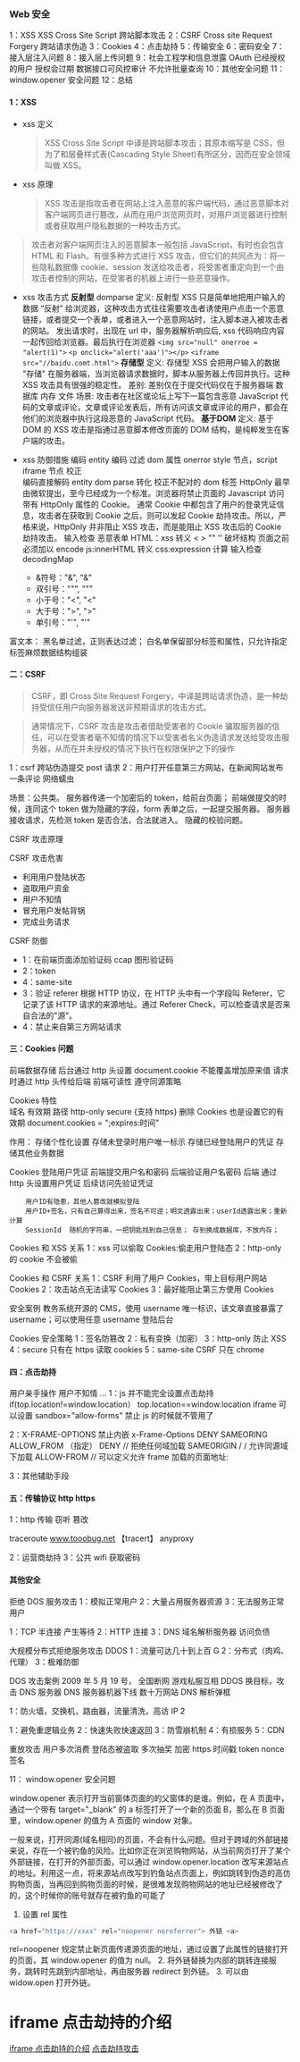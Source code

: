 ### Web 安全

1：XSS XSS Cross Site Script 跨站脚本攻击
2：CSRF Cross site Request Forgery 跨站请求伪造
3：Cookies
4：点击劫持
5：传输安全
6：密码安全
7：接入层注入问题
8：接入层上传问题
9：社会工程学和信息泄露 OAuth 已经授权的用户 授权会过期 数据接口可风控审计 不允许批量查询
10：其他安全问题
11：window.opener 安全问题
12：总结

#### 1：XSS

- xss 定义

  > XSS Cross Site Script 中译是跨站脚本攻击；其原本缩写是 CSS，但为了和层叠样式表(Cascading Style Sheet)有所区分，因而在安全领域叫做 XSS。

- xss 原理
  > XSS 攻击是指攻击者在网站上注入恶意的客户端代码，通过恶意脚本对客户端网页进行篡改，从而在用户浏览网页时，对用户浏览器进行控制或者获取用户隐私数据的一种攻击方式。

> 攻击者对客户端网页注入的恶意脚本一般包括 JavaScript，有时也会包含 HTML 和 Flash。有很多种方式进行 XSS 攻击，但它们的共同点为：将一些隐私数据像 cookie、session 发送给攻击者，将受害者重定向到一个由攻击者控制的网站，在受害者的机器上进行一些恶意操作。

- xss 攻击方式
  **反射型** domparse
  定义: 反射型 XSS 只是简单地把用户输入的数据 “反射” 给浏览器，这种攻击方式往往需要攻击者诱使用户点击一个恶意链接，或者提交一个表单，或者进入一个恶意网站时，注入脚本进入被攻击者的网站。
  发出请求时，出现在 url 中，服务器解析响应后, xss 代码响应内容一起传回给浏览器。最后执行在浏览器
    `<img src="null" onerroe = "alert(1)">`
    `<p onclick="alert('aaa')"></p>`
    `<iframe src="//baidu.comt.html">`
  **存储型**
    定义: 存储型 XSS 会把用户输入的数据 "存储" 在服务器端，当浏览器请求数据时，脚本从服务器上传回并执行。这种 XSS 攻击具有很强的稳定性。
    差别: 差别仅在于提交代码仅在于服务器端 数据库 内存 文件
    场景: 攻击者在社区或论坛上写下一篇包含恶意 JavaScript 代码的文章或评论，文章或评论发表后，所有访问该文章或评论的用户，都会在他们的浏览器中执行这段恶意的 JavaScript 代码。
  **基于DOM**
    定义: 基于 DOM 的 XSS 攻击是指通过恶意脚本修改页面的 DOM 结构，是纯粹发生在客户端的攻击。

- xss 防御措施
  编码
  entity 编码
  过滤
  dom 属性 onerror
  style 节点，script iframe 节点
  校正  
   编码直接解码 entity
  dom parse 转化 校正不配对的 dom 标签
  HttpOnly 最早由微软提出，至今已经成为一个标准。浏览器将禁止页面的 Javascript 访问带有 HttpOnly 属性的 Cookie。
  通常 Cookie 中都包含了用户的登录凭证信息，攻击者在获取到 Cookie 之后，则可以发起 Cookie 劫持攻击。所以，严格来说，HttpOnly 并非阻止 XSS 攻击，而是能阻止 XSS 攻击后的 Cookie 劫持攻击。
  输入检查
  恶意表单
  HTML：xss 转义 < > "" '' 破坏结构
  页面之前必须加以 encode
  js:innerHTML 转义
  css:expression 计算
  输入检查 decodingMap
  - &符号："&", "&amp;"
  - 双引号："\"", "&quot;"
  - 小于号："<", "&lt;"
  - 大于号：">", "&gt;"
  - 单引号："'", "&#39;"

富文本：
黑名单过滤，正则表达过滤；
白名单保留部分标签和属性，只允许指定标签麻烦数据结构组装

#### 二：CSRF

> CSRF，即 Cross Site Request Forgery，中译是跨站请求伪造，是一种劫持受信任用户向服务器发送非预期请求的攻击方式。

> 通常情况下，CSRF 攻击是攻击者借助受害者的 Cookie 骗取服务器的信任，可以在受害者毫不知情的情况下以受害者名义伪造请求发送给受攻击服务器，从而在并未授权的情况下执行在权限保护之下的操作

1：csrf 跨站伪造提交 post 请求
2：用户打开任意第三方网站，在新闻网站发布一条评论 网络蠕虫

场景：公共类。
服务器传递一个加密后的 token，给前台页面；
前端做提交的时候，连同这个 token 做为隐藏的字段，form 表单之后，一起提交服务器。
服务器接收请求，先检测 token 是否合法，合法就进入。
隐藏的校验问题。

CSRF 攻击原理

CSRF 攻击危害

- 利用用户登陆状态
- 盗取用户资金
- 用户不知情
- 冒充用户发帖背锅
- 完成业务请求

CSRF 防御

- 1：在前端页面添加验证码 ccap 图形验证码
- 2：token
- 4：same-site
- 3：验证 referer 根据 HTTP 协议，在 HTTP 头中有一个字段叫 Referer，它记录了该 HTTP 请求的来源地址。通过 Referer Check，可以检查请求是否来自合法的"源"。
- 4：禁止来自第三方网站请求

#### 三：Cookies 问题

前端数据存储
后台通过 http 头设置 document.cookie 不能覆盖增加原来值
请求时通过 http 头传给后端
前端可读性
遵守同源策略

Cookies 特性  
 域名 有效期 路径 http-only secure {支持 https}
删除 Cookies 也是设置它的有效期 document.cookies = ";expires:时间"

作用：
存储个性化设置
存储未登录时用户唯一标示
存储已经登陆用户的凭证
存储其他业务数据

Cookies 登陆用户凭证
前端提交用户名和密码
后端验证用户名密码
后端 通过 http 头设置用户凭证
后续访问先验证凭证

        用户ID有隐患，其他人篡改就模拟登陆
        用户ID+签名，只有自己算得出来，签名不可逆；明文透露出来；userId透露出来；重新计算
        SessionId  随机的字符串，一把钥匙找到自己信息； 存到换成数据库，不放内存；

Cookies 和 XSS 关系
1：xss 可以偷取 Cookies:偷走用户登陆态
2：http-only 的 cookie 不会被偷

Cookies 和 CSRF 关系
1：CSRF 利用了用户 Cookies，带上目标用户网站 Cookies
2：攻击站点无法读写 Cookies
3：最好能阻止第三方使用 Cookies

安全案例
教务系统开源的 CMS，使用 username 唯一标识，该文章直接暴露了 username；可以使用任意 username 登陆后台

Cookies 安全策略
1：签名防篡改
2：私有变换（加密）
3：http-only 防止 XSS
4：secure 只有在 https 读取 cookies
5：same-site CSRF 只在 chrome

#### 四：点击劫持

用户亲手操作
用户不知情
...
1：js 并不能完全设置点击劫持
if(top.location!=window.location）
top.location==window.location
iframe 可以设置 sandbox="allow-forms" 禁止 js 的时候就不管用了

2：X-FRAME-OPTIONS 禁止内嵌
x-Frame-Options DENY SAMEORING ALLOW_FROM （指定）
DENY // 拒绝任何域加载
SAMEORIGIN / / 允许同源域下加载
ALLOW-FROM // 可以定义允许 frame 加载的页面地址:

3：其他辅助手段

#### 五：传输协议 http https

1：http 传输 窃听 篡改

traceroute www.tooobug.net 【tracert】
anyproxy

2：运营商劫持
3：公共 wifi 获取密码

#### 其他安全

拒绝 DOS 服务攻击
1：模拟正常用户
2：大量占用服务器资源
3：无法服务正常用户

1：TCP 半连接 产生等待
2：HTTP 连接
3：DNS 域名解析服务器 访问负债

大规模分布式拒绝服务攻击 DDOS
1：流量可达几十到上百 G
2：分布式（肉鸡、代理）
3：极难防御

DOS 攻击案例
2009 年 5 月 19 号，
全国断网
游戏私服互相 DDOS
换目标，攻击 DNS 服务器
DNS 服务器机器下线
数十万网站 DNS 解析弹框

1：防火墙，交换机，路由器，流量清洗，高访 IP
2

1：避免重逻辑业务
2：快速失败快速返回
3：防雪崩机制
4：有损服务
5：CDN

重放攻击
用户多次消费
登陆态被盗取
多次抽奖
加密 https
时间戳
token
nonce
签名

11： window.opener 安全问题

window.opener 表示打开当前窗体页面的的父窗体的是谁。例如，在 A 页面中，通过一个带有 target="\_blank" 的 a 标签打开了一个新的页面 B，那么在 B 页面里，window.opener 的值为 A 页面的 window 对象。

一般来说，打开同源(域名相同)的页面，不会有什么问题。但对于跨域的外部链接来说，存在一个被钓鱼的风险。比如你正在浏览购物网站，从当前网页打开了某个外部链接，在打开的外部页面，可以通过 window.opener.location 改写来源站点的地址。利用这一点，将来源站点改写到钓鱼站点页面上，例如跳转到伪造的高仿购物页面，当再回到购物页面的时候，是很难发现购物网站的地址已经被修改了的，这个时候你的账号就存在被钓鱼的可能了

1. 设置 rel 属性

```js
<a href="https://xxxx" rel="noopener noreferrer"> 外链 <a>
```

rel=noopener 规定禁止新页面传递源页面的地址，通过设置了此属性的链接打开的页面，其 window.opener 的值为 null。 2. 将外链替换为内部的跳转连接服务，跳转时先跳到内部地址，再由服务器 redirect 到外链。 3. 可以由 widow.open 打开外链。

# iframe 点击劫持的介绍

[iframe 点击劫持的介绍](https://javascript.info/clickjacking)
[点击劫持攻击](https://zh.javascript.info/clickjacking)
